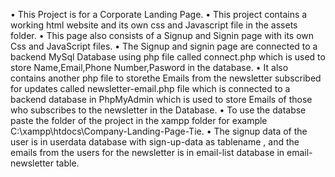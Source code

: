•	This Project is for a Corporate Landing Page.
•	This project contains a working html website and its own css and Javascript file in the assets folder.
•	This page also consists of a Signup and Signin page with its own Css and JavaScript files.
•	The Signup and signin page are connected to a backend MySql Database using php file called connect.php which is 
  used to store Name,Email,Phone Number,Pasword in the database.
•	It also contains another php file to storethe Emails from the newsletter subscribed for updates called 
  newsletter-email.php file which is connected to a backend database in PhpMyAdmin which is used to store 
  Emails of those who subscribes to the newsletter in the Database.
•	To use the databse paste the folder of the project in the xampp folder for example 
   C:\xampp\htdocs\Company-Landing-Page-Tie.
•	The signup data of the user is in userdata database with sign-up-data as tablename , and the emails from the users
  for the newsletter is in email-list database in email-newsletter table.


